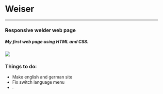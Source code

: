 # Weiser
----
### Responsive welder web page
##### My first web page using HTML and CSS. 

![](https://i.imgur.com/jZWmMHb.png)

### Things to do: 
- Make english and german site
- Fix switch language menu
- .
